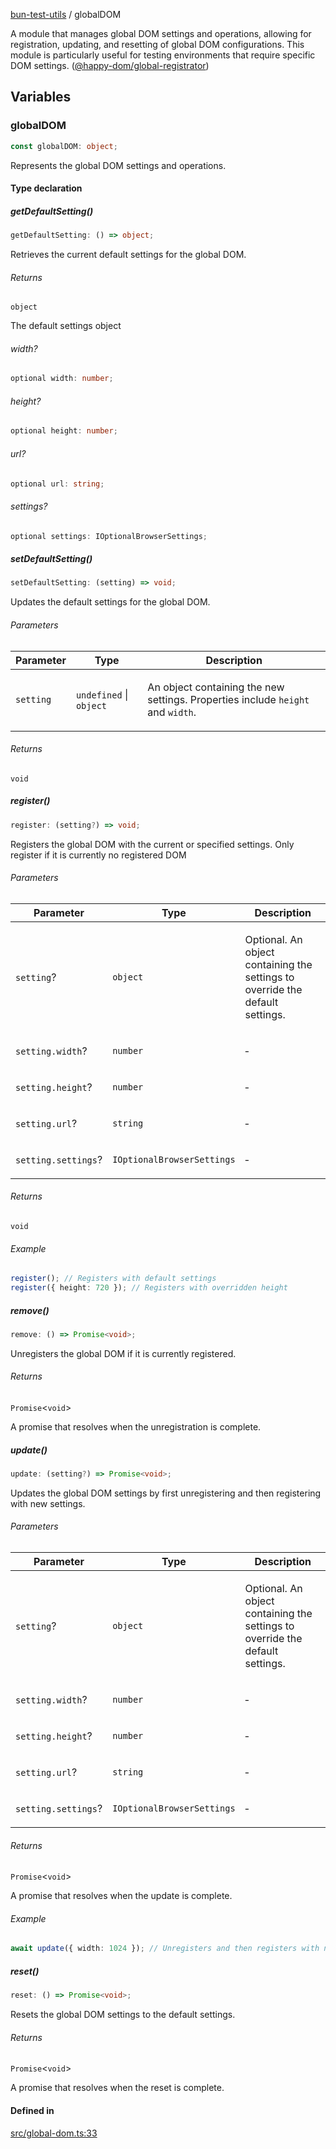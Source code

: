 [bun-test-utils](https://github.com/itsmeid/bun-test-utils/tree/main/docs/README.md) / globalDOM

A module that manages global DOM settings and operations, allowing for
registration, updating, and resetting of global DOM configurations.
This module is particularly useful for testing environments that require
specific DOM settings.
([@happy-dom/global-registrator](https://www.npmjs.com/package/@happy-dom/global-registrator))

## Variables

### globalDOM

```ts
const globalDOM: object;
```

Represents the global DOM settings and operations.

#### Type declaration

##### getDefaultSetting()

```ts
getDefaultSetting: () => object;
```

Retrieves the current default settings for the global DOM.

###### Returns

`object`

The default settings object

###### width?

```ts
optional width: number;
```

###### height?

```ts
optional height: number;
```

###### url?

```ts
optional url: string;
```

###### settings?

```ts
optional settings: IOptionalBrowserSettings;
```

##### setDefaultSetting()

```ts
setDefaultSetting: (setting) => void;
```

Updates the default settings for the global DOM.

###### Parameters

<table>
<thead>
<tr>
<th>Parameter</th>
<th>Type</th>
<th>Description</th>
</tr>
</thead>
<tbody>
<tr>
<td>

`setting`

</td>
<td>

`undefined` \| `object`

</td>
<td>

An object containing the new settings. Properties include `height` and `width`.

</td>
</tr>
</tbody>
</table>

###### Returns

`void`

##### register()

```ts
register: (setting?) => void;
```

Registers the global DOM with the current or specified settings.
Only register if it is currently no registered DOM

###### Parameters

<table>
<thead>
<tr>
<th>Parameter</th>
<th>Type</th>
<th>Description</th>
</tr>
</thead>
<tbody>
<tr>
<td>

`setting`?

</td>
<td>

`object`

</td>
<td>

Optional. An object containing the settings to override the default settings.

</td>
</tr>
<tr>
<td>

`setting.width`?

</td>
<td>

`number`

</td>
<td>

&hyphen;

</td>
</tr>
<tr>
<td>

`setting.height`?

</td>
<td>

`number`

</td>
<td>

&hyphen;

</td>
</tr>
<tr>
<td>

`setting.url`?

</td>
<td>

`string`

</td>
<td>

&hyphen;

</td>
</tr>
<tr>
<td>

`setting.settings`?

</td>
<td>

`IOptionalBrowserSettings`

</td>
<td>

&hyphen;

</td>
</tr>
</tbody>
</table>

###### Returns

`void`

###### Example

```ts
register(); // Registers with default settings
register({ height: 720 }); // Registers with overridden height
```

##### remove()

```ts
remove: () => Promise<void>;
```

Unregisters the global DOM if it is currently registered.

###### Returns

`Promise`\<`void`\>

A promise that resolves when the unregistration is complete.

##### update()

```ts
update: (setting?) => Promise<void>;
```

Updates the global DOM settings by first unregistering and then registering with new settings.

###### Parameters

<table>
<thead>
<tr>
<th>Parameter</th>
<th>Type</th>
<th>Description</th>
</tr>
</thead>
<tbody>
<tr>
<td>

`setting`?

</td>
<td>

`object`

</td>
<td>

Optional. An object containing the settings to override the default settings.

</td>
</tr>
<tr>
<td>

`setting.width`?

</td>
<td>

`number`

</td>
<td>

&hyphen;

</td>
</tr>
<tr>
<td>

`setting.height`?

</td>
<td>

`number`

</td>
<td>

&hyphen;

</td>
</tr>
<tr>
<td>

`setting.url`?

</td>
<td>

`string`

</td>
<td>

&hyphen;

</td>
</tr>
<tr>
<td>

`setting.settings`?

</td>
<td>

`IOptionalBrowserSettings`

</td>
<td>

&hyphen;

</td>
</tr>
</tbody>
</table>

###### Returns

`Promise`\<`void`\>

A promise that resolves when the update is complete.

###### Example

```ts
await update({ width: 1024 }); // Unregisters and then registers with new width setting
```

##### reset()

```ts
reset: () => Promise<void>;
```

Resets the global DOM settings to the default settings.

###### Returns

`Promise`\<`void`\>

A promise that resolves when the reset is complete.

#### Defined in

[src/global-dom.ts:33](https://github.com/itsmeid/bun-test-utils/blob/fab276da470737e4ef49df8d15009a398a141dce/src/global-dom.ts#L33)
